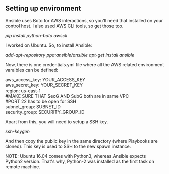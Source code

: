 <h2> Setting up environment </h2>

Ansible uses Boto for AWS interactions, so you'll need that installed on your control host. I also used AWS CLI tools, so get those too.

<i> pip install python-boto awscli </i>

I worked on Ubuntu. So, to install Ansible:

<i> add-apt-repository ppa:ansible/ansible </i>
<i> apt-get install ansible </i>

Now, there is one credentials.yml file where all the AWS related environment varaibles can be defined:

aws_access_key: YOUR_ACCESS_KEY </br>
aws_secret_key: YOUR_SECRET_KEY </br>
region: us-east-1 </br>
  #MAKE SURE THAT SecG AND SubG both are in same VPC </br>
  #PORT 22 has to be open for SSH </br>
subnet_group: SUBNET_ID </br>
security_group: SECURITY_GROUP_ID

Apart from this, you will need to setup a SSH key.

<i> ssh-keygen </i>

And then copy the public key in the same directory (where Playbooks are cloned). This key is used to SSH to the new spawn instance.


NOTE: Ubuntu 16.04 comes with Python3, whereas Ansible expects Python2 version. That's why, Python-2 was installed as the first task on remote machine.
